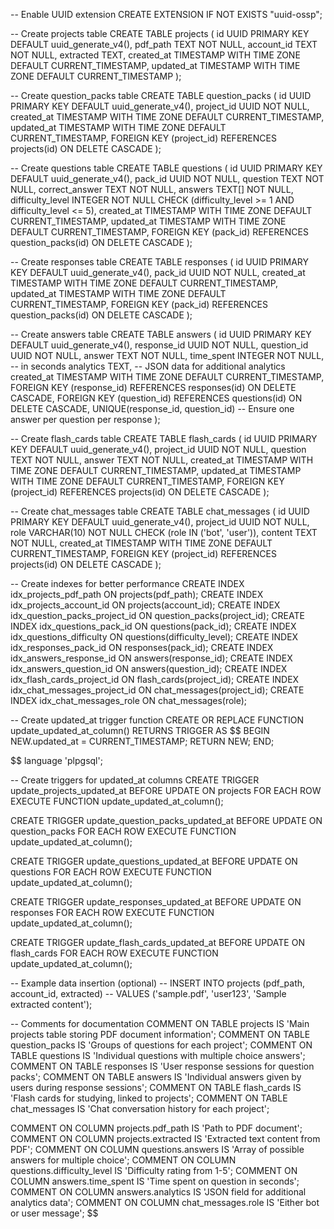 -- Enable UUID extension
CREATE EXTENSION IF NOT EXISTS "uuid-ossp";

-- Create projects table
CREATE TABLE projects (
id UUID PRIMARY KEY DEFAULT uuid_generate_v4(),
pdf_path TEXT NOT NULL,
account_id TEXT NOT NULL,
extracted TEXT,
created_at TIMESTAMP WITH TIME ZONE DEFAULT CURRENT_TIMESTAMP,
updated_at TIMESTAMP WITH TIME ZONE DEFAULT CURRENT_TIMESTAMP
);

-- Create question_packs table
CREATE TABLE question_packs (
id UUID PRIMARY KEY DEFAULT uuid_generate_v4(),
project_id UUID NOT NULL,
created_at TIMESTAMP WITH TIME ZONE DEFAULT CURRENT_TIMESTAMP,
updated_at TIMESTAMP WITH TIME ZONE DEFAULT CURRENT_TIMESTAMP,
FOREIGN KEY (project_id) REFERENCES projects(id) ON DELETE CASCADE
);

-- Create questions table
CREATE TABLE questions (
id UUID PRIMARY KEY DEFAULT uuid_generate_v4(),
pack_id UUID NOT NULL,
question TEXT NOT NULL,
correct_answer TEXT NOT NULL,
answers TEXT[] NOT NULL,
difficulty_level INTEGER NOT NULL CHECK (difficulty_level >= 1 AND difficulty_level <= 5),
created_at TIMESTAMP WITH TIME ZONE DEFAULT CURRENT_TIMESTAMP,
updated_at TIMESTAMP WITH TIME ZONE DEFAULT CURRENT_TIMESTAMP,
FOREIGN KEY (pack_id) REFERENCES question_packs(id) ON DELETE CASCADE
);

-- Create responses table
CREATE TABLE responses (
id UUID PRIMARY KEY DEFAULT uuid_generate_v4(),
pack_id UUID NOT NULL,
created_at TIMESTAMP WITH TIME ZONE DEFAULT CURRENT_TIMESTAMP,
updated_at TIMESTAMP WITH TIME ZONE DEFAULT CURRENT_TIMESTAMP,
FOREIGN KEY (pack_id) REFERENCES question_packs(id) ON DELETE CASCADE
);

-- Create answers table
CREATE TABLE answers (
id UUID PRIMARY KEY DEFAULT uuid_generate_v4(),
response_id UUID NOT NULL,
question_id UUID NOT NULL,
answer TEXT NOT NULL,
time_spent INTEGER NOT NULL, -- in seconds
analytics TEXT, -- JSON data for additional analytics
created_at TIMESTAMP WITH TIME ZONE DEFAULT CURRENT_TIMESTAMP,
FOREIGN KEY (response_id) REFERENCES responses(id) ON DELETE CASCADE,
FOREIGN KEY (question_id) REFERENCES questions(id) ON DELETE CASCADE,
UNIQUE(response_id, question_id) -- Ensure one answer per question per response
);

-- Create flash_cards table
CREATE TABLE flash_cards (
id UUID PRIMARY KEY DEFAULT uuid_generate_v4(),
project_id UUID NOT NULL,
question TEXT NOT NULL,
answer TEXT NOT NULL,
created_at TIMESTAMP WITH TIME ZONE DEFAULT CURRENT_TIMESTAMP,
updated_at TIMESTAMP WITH TIME ZONE DEFAULT CURRENT_TIMESTAMP,
FOREIGN KEY (project_id) REFERENCES projects(id) ON DELETE CASCADE
);

-- Create chat_messages table
CREATE TABLE chat_messages (
id UUID PRIMARY KEY DEFAULT uuid_generate_v4(),
project_id UUID NOT NULL,
role VARCHAR(10) NOT NULL CHECK (role IN ('bot', 'user')),
content TEXT NOT NULL,
created_at TIMESTAMP WITH TIME ZONE DEFAULT CURRENT_TIMESTAMP,
FOREIGN KEY (project_id) REFERENCES projects(id) ON DELETE CASCADE
);

-- Create indexes for better performance
CREATE INDEX idx_projects_pdf_path ON projects(pdf_path);
CREATE INDEX idx_projects_account_id ON projects(account_id);
CREATE INDEX idx_question_packs_project_id ON question_packs(project_id);
CREATE INDEX idx_questions_pack_id ON questions(pack_id);
CREATE INDEX idx_questions_difficulty ON questions(difficulty_level);
CREATE INDEX idx_responses_pack_id ON responses(pack_id);
CREATE INDEX idx_answers_response_id ON answers(response_id);
CREATE INDEX idx_answers_question_id ON answers(question_id);
CREATE INDEX idx_flash_cards_project_id ON flash_cards(project_id);
CREATE INDEX idx_chat_messages_project_id ON chat_messages(project_id);
CREATE INDEX idx_chat_messages_role ON chat_messages(role);

-- Create updated_at trigger function
CREATE OR REPLACE FUNCTION update_updated_at_column()
RETURNS TRIGGER AS $$
BEGIN
NEW.updated_at = CURRENT_TIMESTAMP;
RETURN NEW;
END;

$$
language 'plpgsql';

-- Create triggers for updated_at columns
CREATE TRIGGER update_projects_updated_at BEFORE UPDATE ON projects
    FOR EACH ROW EXECUTE FUNCTION update_updated_at_column();

CREATE TRIGGER update_question_packs_updated_at BEFORE UPDATE ON question_packs
    FOR EACH ROW EXECUTE FUNCTION update_updated_at_column();

CREATE TRIGGER update_questions_updated_at BEFORE UPDATE ON questions
    FOR EACH ROW EXECUTE FUNCTION update_updated_at_column();

CREATE TRIGGER update_responses_updated_at BEFORE UPDATE ON responses
    FOR EACH ROW EXECUTE FUNCTION update_updated_at_column();

CREATE TRIGGER update_flash_cards_updated_at BEFORE UPDATE ON flash_cards
    FOR EACH ROW EXECUTE FUNCTION update_updated_at_column();

-- Example data insertion (optional)
-- INSERT INTO projects (pdf_path, account_id, extracted)
-- VALUES ('sample.pdf', 'user123', 'Sample extracted content');

-- Comments for documentation
COMMENT ON TABLE projects IS 'Main projects table storing PDF document information';
COMMENT ON TABLE question_packs IS 'Groups of questions for each project';
COMMENT ON TABLE questions IS 'Individual questions with multiple choice answers';
COMMENT ON TABLE responses IS 'User response sessions for question packs';
COMMENT ON TABLE answers IS 'Individual answers given by users during response sessions';
COMMENT ON TABLE flash_cards IS 'Flash cards for studying, linked to projects';
COMMENT ON TABLE chat_messages IS 'Chat conversation history for each project';

COMMENT ON COLUMN projects.pdf_path IS 'Path to PDF document';
COMMENT ON COLUMN projects.extracted IS 'Extracted text content from PDF';
COMMENT ON COLUMN questions.answers IS 'Array of possible answers for multiple choice';
COMMENT ON COLUMN questions.difficulty_level IS 'Difficulty rating from 1-5';
COMMENT ON COLUMN answers.time_spent IS 'Time spent on question in seconds';
COMMENT ON COLUMN answers.analytics IS 'JSON field for additional analytics data';
COMMENT ON COLUMN chat_messages.role IS 'Either bot or user message';
$$
